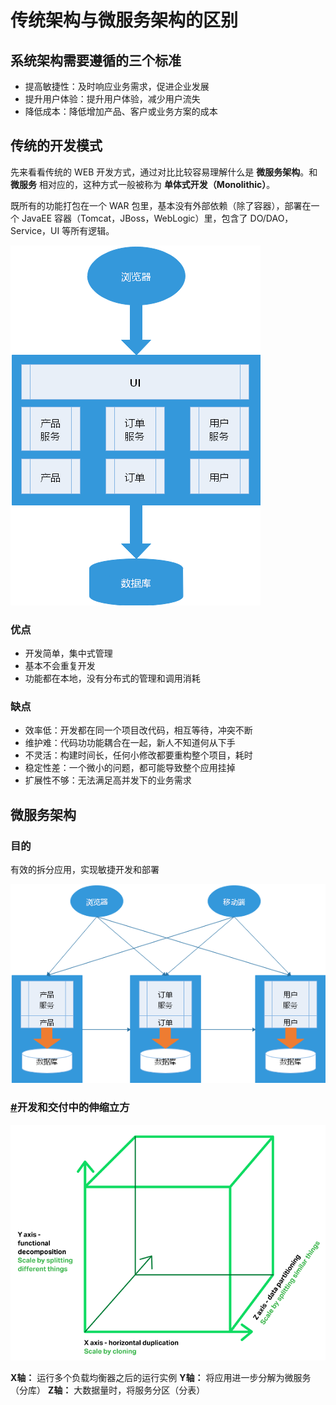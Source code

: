 # 传统架构与微服务架构的区别

## 系统架构需要遵循的三个标准

- 提高敏捷性：及时响应业务需求，促进企业发展
- 提升用户体验：提升用户体验，减少用户流失
- 降低成本：降低增加产品、客户或业务方案的成本

## 传统的开发模式

先来看看传统的 WEB 开发方式，通过对比比较容易理解什么是 **微服务架构**。和 **微服务** 相对应的，这种方式一般被称为 **单体式开发（Monolithic）**。

既所有的功能打包在一个 WAR 包里，基本没有外部依赖（除了容器），部署在一个 JavaEE 容器（Tomcat，JBoss，WebLogic）里，包含了 DO/DAO，Service，UI 等所有逻辑。

![img](./img/Lusifer2018052805390001.png)

### 优点

- 开发简单，集中式管理
- 基本不会重复开发
- 功能都在本地，没有分布式的管理和调用消耗

### 缺点

- 效率低：开发都在同一个项目改代码，相互等待，冲突不断
- 维护难：代码功功能耦合在一起，新人不知道何从下手
- 不灵活：构建时间长，任何小修改都要重构整个项目，耗时
- 稳定性差：一个微小的问题，都可能导致整个应用挂掉
- 扩展性不够：无法满足高并发下的业务需求

## 微服务架构

### 目的

有效的拆分应用，实现敏捷开发和部署

![img](./img/Lusifer2018052805390002.png)

### [#](https://www.dfd.com/zh/micro-service-about/再谈微服务-传统架构与微服务架构的区别.html#开发和交付中的伸缩立方)开发和交付中的伸缩立方

![img](./img/0714fcab4f6d5951014e5613657c8289.png)

**X轴：** 运行多个负载均衡器之后的运行实例 **Y轴：** 将应用进一步分解为微服务（分库） **Z轴：** 大数据量时，将服务分区（分表）